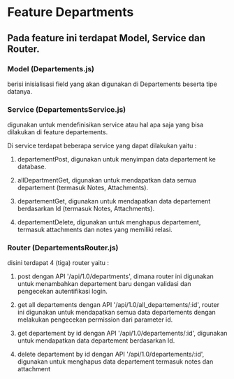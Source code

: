 # Feature Departments

## Pada feature ini terdapat Model, Service dan Router.

### Model (Departements.js)
berisi inisialisasi field yang akan digunakan di Departements beserta tipe datanya.

### Service (DepartementsService.js)

digunakan untuk mendefinisikan service atau hal apa saja yang bisa dilakukan di feature departements. 

Di service terdapat beberapa service yang dapat dilakukan yaitu :

  1. departementPost, digunakan untuk menyimpan data departement ke database.
  
  2. allDepartmentGet, digunakan untuk mendapatkan data semua departement (termasuk Notes, Attachments).
  
  3. departementGet, digunakan untuk mendapatkan data departement berdasarkan Id (termasuk Notes, Attachments).

  4. departementDelete, digunakan untuk menghapus departement, termasuk attachments dan notes yang memiliki relasi.

### Router (DepartementsRouter.js)
disini terdapat 4 (tiga) router yaitu :

  1. post dengan API '/api/1.0/departments', dimana router ini digunakan untuk menambahkan departement baru dengan validasi dan pengecekan autentifikasi login.
  
  2. get all departements dengan API '/api/1.0/all_departements/:id', router ini digunakan untuk mendapatkan semua data departements dengan melakukan pengecekan permission dari parameter id. 
  
  3. get departement by id dengan API '/api/1.0/departements/:id', digunakan untuk mendapatkan data departement berdasarkan Id.

  4. delete departement by id dengan API '/api/1.0/departements/:id', digunakan untuk menghapus data departement termasuk notes dan attachment
